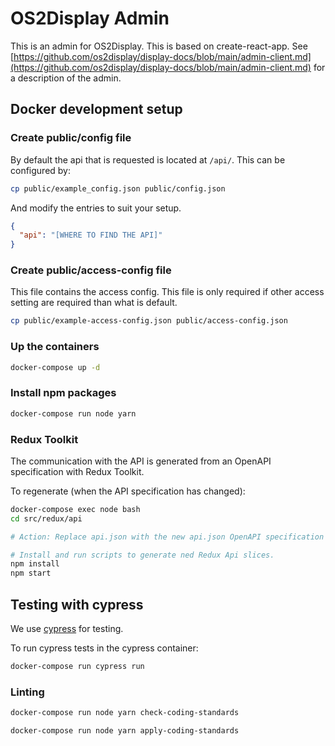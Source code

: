 # OS2Display Admin

This is an admin for OS2Display. 
This is based on create-react-app.
See [https://github.com/os2display/display-docs/blob/main/admin-client.md](https://github.com/os2display/display-docs/blob/main/admin-client.md) for a description of the admin.

## Docker development setup

### Create public/config file

By default the api that is requested is located at `/api/`.
This can be configured by:

```bash
cp public/example_config.json public/config.json
```

And modify the entries to suit your setup.

```json
{
  "api": "[WHERE TO FIND THE API]"
}
```

### Create public/access-config file

This file contains the access config. This file is only required if other access setting are required than what is default.

```bash
cp public/example-access-config.json public/access-config.json
```

### Up the containers

```bash
docker-compose up -d
```

### Install npm packages

```bash
docker-compose run node yarn
```

### Redux Toolkit

The communication with the API is generated from an OpenAPI
specification with Redux Toolkit.

To regenerate (when the API specification has changed):

```bash
docker-compose exec node bash
cd src/redux/api

# Action: Replace api.json with the new api.json OpenAPI specification

# Install and run scripts to generate ned Redux Api slices.
npm install
npm start
```

## Testing with cypress

We use [cypress](https://www.cypress.io/) for testing.

To run cypress tests in the cypress container:

```bash
docker-compose run cypress run
```

### Linting

```bash
docker-compose run node yarn check-coding-standards
```

```bash
docker-compose run node yarn apply-coding-standards
```
